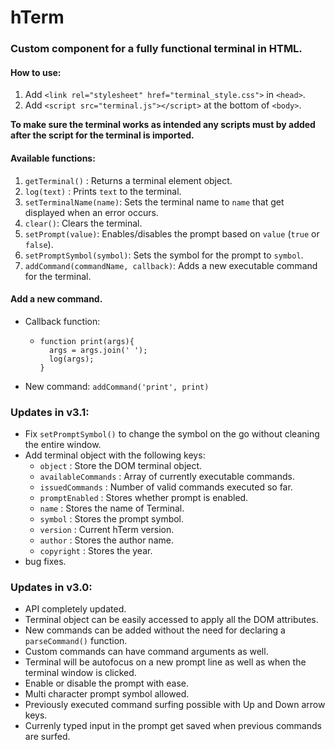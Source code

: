 # hTerm

### Custom component for a fully functional terminal in HTML.

#### How to use:

1. Add `<link rel="stylesheet" href="terminal_style.css">` in `<head>`.
2. Add `<script src="terminal.js"></script>` at the bottom of `<body>`.

**To make sure the terminal works as intended any scripts must by added after the script for the terminal is imported.**

#### Available functions:

1. `getTerminal()` : Returns a terminal element object.
2. `log(text)` : Prints `text` to the terminal.
3. `setTerminalName(name)`: Sets the terminal name to `name` that get displayed when an error occurs.
4. `clear()`: Clears the terminal.
5. `setPrompt(value)`: Enables/disables the prompt based on `value` (`true` or `false`).
6. `setPromptSymbol(symbol)`: Sets the symbol for the prompt to `symbol`.
7. `addCommand(commandName, callback)`: Adds a new executable command for the terminal.

#### Add a new command.

- Callback function:

  - ```
    function print(args){
      args = args.join(' ');
      log(args);
    }
    ```

- New command:
  `addCommand('print', print)`

### Updates in v3.1:

- Fix `setPromptSymbol()` to change the symbol on the go without cleaning the entire window.
- Add terminal object with the following keys:
  - `object` : Store the DOM terminal object.
  - `availableCommands` : Array of currently executable commands.
  - `issuedCommands` : Number of valid commands executed so far.
  - `promptEnabled` : Stores whether prompt is enabled.
  - `name` : Stores the name of Terminal.
  - `symbol` : Stores the prompt symbol.
  - `version` : Current hTerm version.
  - `author` : Stores the author name.
  - `copyright` : Stores the year.
- bug fixes.

### Updates in v3.0:

- API completely updated.
- Terminal object can be easily accessed to apply all the DOM attributes.
- New commands can be added without the need for declaring a `parseCommand()` function.
- Custom commands can have command arguments as well.
- Terminal will be autofocus on a new prompt line as well as when the terminal window is clicked.
- Enable or disable the prompt with ease.
- Multi character prompt symbol allowed.
- Previously executed command surfing possible with Up and Down arrow keys.
- Currenly typed input in the prompt get saved when previous commands are surfed.

